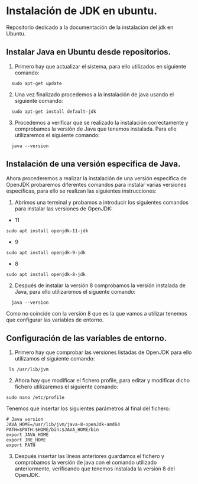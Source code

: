 # Instalación de JDK en ubuntu.
Repositorio dedicado a la documentación de la instalación del jdk en Ubuntu.

## Instalar Java en Ubuntu desde repositorios.
1.  Primero hay que actualizar el sistema, para ello utilizados en siguiente comando:
```
  sudo apt-get update
```

2.	Una vez finalizado procedemos a la instalación de java usando el siguiente comando:
```
  sudo apt-get install default-jdk
```


3.	Procedemos a verificar que se realizado la instalación correctamente y comprobamos la versión de Java que tenemos instalada. Para ello utilizaremos el siguiente comando:
```
  java --version
```

## Instalación de una versión especifica de Java.
Ahora procederemos a realizar la instalación de una versión especifica de OpenJDK probaremos diferentes comandos para instalar varias versiones específicas, para ello se realizan las siguientes instrucciones: 
1.	Abrimos una terminal y probamos a introducir los siguientes comandos para instalar las versiones de OpenJDK:
   - 11 
   ```
   sudo apt install openjdk-11-jdk
   ```
   - 9
   ```
   sudo apt install openjdk-9-jdk
   ```
   - 8
   ```
   sudo apt install openjdk-8-jdk
   ```
   
2. Después de instalar la versión 8 comprobamos la versión instalada de Java, para ello utilizaremos el siguente comando:
```
  java --version
```

Como no coincide con la versión 8 que es la que vamos a utilizar tenemos que configurar las variables de entorno.
## Configuración de las variables de entorno.
1.  Primero hay que comprobar las versiones listadas de OpenJDK para ello utilizamos el siguiente comando:
```
 ls /usr/lib/jvm
```

2.	Ahora hay que modificar el fichero profile, para editar y modificar dicho fichero utilizaremos el siguiente comando:
```
sudo nano /etc/profile
```

  Tenemos que insertar los siguientes parámetros al final del fichero:

```
# Java version
JAVA_HOME=/usr/lib/jvm/java-8-openJdk-amd64
PATH=$PATH:$HOME/bin:$JAVA_HOME/bin
export JAVA_HOME
export JRE_HOME
export PATH
```

3.  Después insertar las líneas anteriores guardamos el fichero y comprobamos la versión de java con el comando utilizado anteriormente, verificando que tenemos instalada la versión 8 del OpenJDK.

